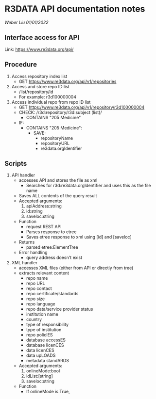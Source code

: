 # R3DATA API documentation notes
_Weber Liu 01/01/2022_

## Interface access for API
Link:
    https://www.re3data.org/api/<api identifier>

## Procedure
1. Access repository index list
    - GET https://www.re3data.org/api/v1/repositories
2. Access and store repo ID list
    - /list/repository/id
    - For example: r3d100000004
3. Access individual repo from repo ID list
    - GET https://www.re3data.org/api/v1/repository/r3d100000004
    - CHECK: /r3d:repository/r3d:subject (list)/
        - CONTAINS "205 Medicine"
    - IF:
        - CONTAINS "205 Medicine":
            - SAVE: 
                - repositoryName
                - repositoryURL
                - re3data.orgIdentifier
## Scripts
1. API handler
    - accesses API and stores the file as xml
        - Searches for r3d:re3data.orgIdentifier and uses this as the file name
    - Saves ALL contents of the query result
    - Accepted arguments:
        1. apiAddress:string
        2. id:string
        3. saveloc:string
    - Function
        - request REST API
        - Parses response to etree
        - Saves etree response to xml using [id] and [saveloc]
    - Returns
        - parsed etree:ElementTree
    - Error handling
        - query address doesn't exist
2. XML handler
    - accesses XML files (either from API or directly from tree)
    - extracts relevant content
        - repo name
        - repo URL
        - repo contact
        - repo certificate/standards
        - repo size
        - repo language
        - repo data/service provider status
        - institution name
        - country
        - type of responsibility
        - type of institution
        - repo policIES
        - database accessES
        - database licenCES
        - data licenCES
        - data upLOADS
        - metadata standARDS
    - Accepted arguments:
        1. onlineMode:bool
        2. idList:[string]
        3. saveloc:string
    - Function
        - If onlineMode is True, 